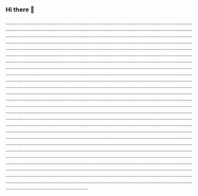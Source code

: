 ### Hi there 👋

...............................................................................................................................................................................................................................................................................................................................................................................................................................................................................................................................................................................................................................................................................................................................................................................................................................................................................................................................................................................................................................................................................................................................................................................................................................................................................................................................................................................................................................................................................................................................................................................................................................................................................................................................................................................................................................................................................................................................................................................................................................................................................................................................................................................................................................................................................................................................................................................................................................................................................................................................................................................................................................................................................................................................................................................................................................................................................................................................................................................................................................................................................................................................................................................................................................................................................................................................................................................................................